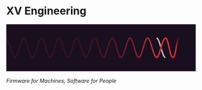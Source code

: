 # XV Engineering #

![XV Engineering Logo](./xv-cover.png)

*Firmware for Machines, Software for People*

